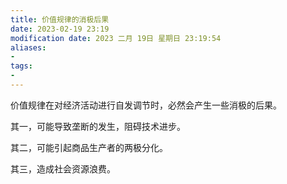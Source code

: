 ```yaml
---
title: 价值规律的消极后果
date: 2023-02-19 23:19
modification date: 2023 二月 19日 星期日 23:19:54
aliases: 
- 
tags: 
- 
---
```


价值规律在对经济活动进行自发调节时，必然会产生一些消极的后果。

其一，可能导致垄断的发生，阻碍技术进步。

其二，可能引起商品生产者的两极分化。

其三，造成社会资源浪费。